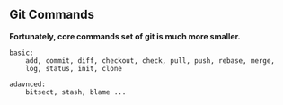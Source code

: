 Git Commands
-----------

**Fortunately, core commands set of git is much more smaller.**

    basic:
        add, commit, diff, checkout, check, pull, push, rebase, merge,
        log, status, init, clone 

    adavnced:
        bitsect, stash, blame ...

